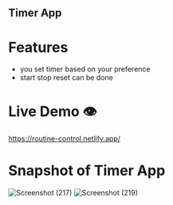 ## Timer App

# Features

- you set timer based on your preference
- start stop reset can be done

# Live Demo 👁️

https://routine-control.netlify.app/

# Snapshot of Timer App

![Screenshot (217)](https://github.com/RahulPorel/Routine-Control/assets/98636266/01a80227-37b6-4325-970c-c27b091de6ca)
![Screenshot (219)](https://github.com/RahulPorel/Routine-Control/assets/98636266/372b4333-ed8f-41fd-9c96-43b65b60a16f)
